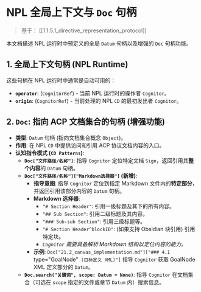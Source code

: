 # NPL 全局上下文与 `Doc` 句柄

> 基于： [[1.1.5.1_directive_representation_protocol]]

本文档描述 NPL 运行时中预定义的全局 `Datum` 句柄以及增强的 `Doc` 句柄功能。

## 1. 全局上下文句柄 (NPL Runtime)

这些句柄在 NPL 运行时中通常是自动可用的：

* **`operator`**: (`CognitorRef`) - 当前 NPL 运行时的操作者 `Cognitor`。
* **`origin`**: (`CognitorRef`) - 当前处理的 NPL `CD` 的最初发出者 `Cognitor`。

## 2. `Doc`: 指向 ACP 文档集合的句柄 (增强功能)

* **类型**: `Datum` 句柄 (指向文档集合概念 `Object`)。
* **作用**: 在 NPL `CD` 中提供访问和引用 ACP 协议文档内容的入口。
* **认知指令模式 (`CD Patterns`)**:
    * **`Doc["文件路径/名称"]`**: 指导 `Cognitor` 定位特定文档 `Sign`，返回引用其**整个内容**的 `Datum` 句柄。
    * **`Doc["文件路径/名称"]["Markdown选择器"]` (新增)**:
        * **指导意图**: 指导 `Cognitor` 定位到指定 Markdown 文件内的**特定部分**，并返回引用该部分内容的 `Datum` 句柄。
        * **Markdown 选择器**:
            * `"# Section Header"`: 引用一级标题及其下的所有内容。
            * `"## Sub Section"`: 引用二级标题及其内容。
            * `"### Sub-sub Section"`: 引用三级标题等。
            * `"# Section Header^blockID"`: (如果支持 Obsidian 块引用) 引用特定块。
            * *`Cognitor` 需要具备解析 Markdown 结构以定位内容的能力。*
        * **示例**: `Doc["21.2_canvas_implementation.md"]["### 4.1 `type=\"GoalNode\"` (目标定义 XML)"]` 指导 `Cognitor` 获取 GoalNode XML 定义部分的 `Datum`。
    * **`Doc.search("关键词", scope: Datum = None)`**: 指导 `Cognitor` 在文档集合（可选在 `scope` 指定的文件或章节 `Datum` 内）搜索信息。